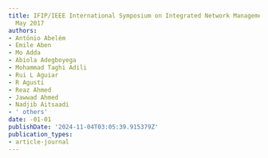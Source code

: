 ```yaml
---
title: IFIP/IEEE International Symposium on Integrated Network Management Lisbon//Portugal//8-12
  May 2017
authors:
- Antônio Abelém
- Emile Aben
- Mo Adda
- Abiola Adegboyega
- Mohammad Taghi Adili
- Rui L Aguiar
- R Agustı́
- Reaz Ahmed
- Jawwad Ahmed
- Nadjib Aitsaadi
- ' others'
date: -01-01
publishDate: '2024-11-04T03:05:39.915379Z'
publication_types:
- article-journal
---
```

